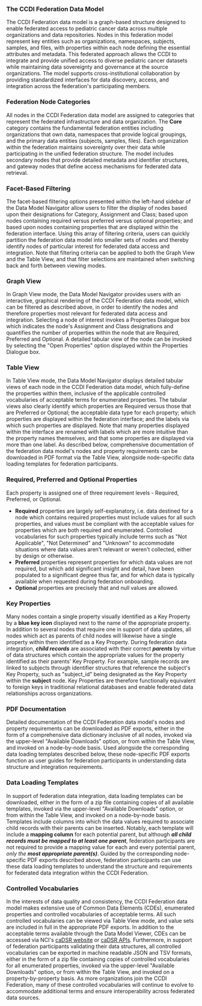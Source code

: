 ### The CCDI Federation Data Model

The CCDI Federation data model is a graph-based structure designed to enable federated access to pediatric cancer data across multiple organizations and data repositories. Nodes in this federation model represent key entities such as organizations, namespaces, subjects, samples, and files, with properties within each node defining the essential attributes and metadata. This federated approach allows the CCDI to integrate and provide unified access to diverse pediatric cancer datasets while maintaining data sovereignty and governance at the source organizations. The model supports cross-institutional collaboration by providing standardized interfaces for data discovery, access, and integration across the federation's participating members.

### Federation Node Categories

All nodes in the CCDI Federation data model are assigned to categories that represent the federated infrastructure and data organization. The **Core** category contains the fundamental federation entities including organizations that own data, namespaces that provide logical groupings, and the primary data entities (subjects, samples, files). Each organization within the federation maintains sovereignty over their data while participating in the unified federation structure. The model includes secondary nodes that provide detailed metadata and identifier structures, and gateway nodes that define access mechanisms for federated data retrieval.

<!-- PAGE BREAK -->

### Facet-Based Filtering

The facet-based filtering options presented within the left-hand sidebar of the Data Model Navigator allow users to filter the display of nodes based upon their designations for Category, Assignment and Class; based upon nodes containing required versus preferred versus optional properties; and based upon nodes containing properties that are displayed within the federation interface. Using this array of filtering criteria, users can quickly partition the federation data model into smaller sets of nodes and thereby identify nodes of particular interest for federated data access and integration. Note that filtering criteria can be applied to both the Graph View and the Table View, and that filter selections are maintained when switching back and forth between viewing modes.

### Graph View

In Graph View mode, the Data Model Navigator provides users with an interactive, graphical rendering of the CCDI Federation data model, which can be filtered as described above, in order to identify the nodes and therefore properties most relevant for federated data access and integration. Selecting a node of interest invokes a Properties Dialogue box which indicates the node's Assignment and Class designations and quantifies the number of properties within the node that are Required, Preferred and Optional. A detailed tabular view of the node can be invoked by selecting the "Open Properties" option displayed within the Properties Dialogue box.

### Table View

In Table View mode, the Data Model Navigator displays detailed tabular views of each node in the CCDI Federation data model, which fully-define the properties within them, inclusive of the applicable controlled vocabularies of acceptable terms for enumerated properties. The tabular views also clearly identify which properties are Required versus those that are Preferred or Optional; the acceptable data type for each property; which properties are displayed within the federation interface; and the labels via which such properties are displayed. Note that many properties displayed within the interface are renamed with labels which are more intuitive than the property names themselves, and that some properties are displayed via more than one label. As described below, comprehensive documentation of the federation data model's nodes and property requirements can be downloaded in PDF format via the Table View, alongside node-specific data loading templates for federation participants.

### Required, Preferred and Optional Properties

Each property is assigned one of three requirement levels - Required, Preferred, or Optional.

- **Required** properties are largely self-explanatory, i.e. data destined for a node which contains required properties must include values for all such properties, and values must be compliant with the acceptable values for properties which are both required and enumerated. Controlled vocabularies for such properties typically include terms such as "Not Applicable", "Not Determined" and "Unknown" to accommodate situations where data values aren't relevant or weren't collected, either by design or otherwise.
- **Preferred** properties represent properties for which data values are not required, but which add significant insight and detail, have been populated to a significant degree thus far, and for which data is typically available when requested during federation onboarding.
- **Optional** properties are precisely that and null values are allowed.

<!-- PAGE BREAK -->

### Key Properties

Many nodes contain a single property visually identified as a Key Property by a **blue key icon** displayed next to the name of the appropriate property. In addition to several nodes that require one in support of data updates, all nodes which act as parents of child nodes will likewise have a single property within them identified as a Key Property. During federation data integration, **_child records_** are associated with their correct **_parents_** by virtue of data structures which contain the appropriate values for the property identified as their parents' Key Property. For example, sample records are linked to subjects through identifier structures that reference the subject's Key Property, such as "subject_id" being designated as the Key Property within the **subject** node. Key Properties are therefore functionally equivalent to foreign keys in traditional relational databases and enable federated data relationships across organizations.

### PDF Documentation

Detailed documentation of the CCDI Federation data model's nodes and property requirements can be downloaded as PDF exports, either in the form of a comprehensive data dictionary inclusive of all nodes, invoked via the upper-level "Available Downloads" option, or from within the Table View, and invoked on a node-by-node basis. Used alongside the corresponding data loading templates described below, these node-specific PDF exports function as user guides for federation participants in understanding data structure and integration requirements.

### Data Loading Templates

In support of federation data integration, data loading templates can be downloaded, either in the form of a zip file containing copies of all available templates, invoked via the upper-level "Available Downloads" option, or from within the Table View, and invoked on a node-by-node basis. Templates include columns into which the data values required to associate child records with their parents can be inserted. Notably, each template will include a **mapping column** for each potential parent, but although **_all child records must be mapped to at least one parent_**, federation participants are not required to provide a mapping value for each and every potential parent, _only the_ **_most appropriate parent(s)_**. Guided by the corresponding node-specific PDF exports described above, federation participants can use these data loading templates to understand the structure and requirements for federated data integration within the CCDI Federation.

### Controlled Vocabularies

In the interests of data quality and consistency, the CCDI Federation data model makes extensive use of Common Data Elements (CDEs), enumerated properties and controlled vocabularies of acceptable terms. All such controlled vocabularies can be viewed via Table View mode, and value sets are included in full in the appropriate PDF exports. In addition to the acceptable terms available through the Data Model Viewer, CDEs can be accessed via NCI's [caDSR website](https://cadsr.cancer.gov/onedata/Home.jsp) or [caDSR APIs](https://cadsrapi.cancer.gov/NCIAPI/1.0/index.html). Furthermore, in support of federation participants validating their data structures, all controlled vocabularies can be exported in machine readable JSON and TSV formats, either in the form of a zip file containing copies of controlled vocabularies for all enumerated properties, invoked via the upper-level "Available Downloads" option, or from within the Table View, and invoked on a property-by-property basis. As more organizations join the CCDI Federation, many of these controlled vocabularies will continue to evolve to accommodate additional terms and ensure interoperability across federated data sources.
